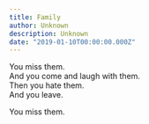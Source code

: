 ```yaml
---
title: Family
author: Unknown
description: Unknown
date: "2019-01-10T00:00:00.000Z"
---
```

You miss them.<br/>
And you come and laugh with them.<br />
Then you hate them.<br /> 
And you leave.<br /> 

You miss them.
